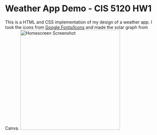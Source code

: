 # Weather App Demo - CIS 5120 HW1
This is a HTML and CSS implementation of my design of a weather app. I took the icons from [Google Fonts/Icons](https://fonts.google.com/icons) and made the solar graph from Canva.
<img width="327" alt="Homescreen Screenshot" src="https://github.com/xuelikesnow/weather-app/assets/77033634/8f166cfd-d7e3-4376-a7d2-bf577c827372">

